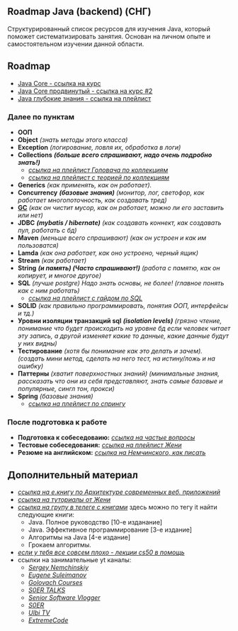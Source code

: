 ## Roadmap Java (backend) (СНГ)

Структурированный список ресурсов для изучения Java, который поможет систематизировать занятия. Основан на личном опыте и самостоятельном изучении данной области.

## Roadmap
* [Java Core - ссылка на курс](https://coursehunter.net/course/java-dzhava-dlya-nachinayushchih-s-nulya-do-sertifikata-oracle)
* [Java Core продвинутый - ссылка на курс #2](https://coursehunter.net/course/java-poluchi-chernyy-poyas)
* [Java глубокие знания - ссылка на плейлист](https://youtube.com/playlist?list=PLoij6udfBnciBZf7aLRmayAzcisWfAwOY)

### Далее по пунктам
* **ООП**
* **Object** *(знать методы этого класса)*
* **Exception** *(логирование, ловля их, обработка в логи)*
* **Collections** **_(больше всего спрашивают, надо очень подробно знать!)_**
  - *[ссылка на плейлист Головача по коллекциям](https://youtube.com/playlist?list=PLoij6udfBncgj3VbXvJxUIZOnFFHMv7os)*
  - *[ссылка на плейлист с теорией по коллекциям](https://youtube.com/playlist?list=PLrCZzMib1e9pDxHYzmEzMmnMMUK-dz0_7)*
* **Generics** *(как применять, как он работает).*
* **Concurrency** **_(базовые знания)_** *(монитор, лог, светофор, как работает многопоточность, как создавать тред)*
* **[GC](https://java-online.ru/garbage-collection.xhtml)** *(как он чистит мусор, как он работает, можно ли его заставить или нет)*
* **JDBC** **_(mybatis / hibernate)_** *(как создавать коннект, как создавать пул, работать с бд)*
* **Maven** *(меньше всего спрашивают) (как он устроен и как им пользоватся)*
* **Lamda** *(как она работает, как оно устроено, черный ящик)*
* **Stream** *(как работает)*
* **String** **_(и память) (Часто спрашивают!)_** *(работа с памятю, как он копирует, и многое другое)*
* **SQL** *(лучше postgre) Надо знать основы, не более! (главное понять как с ним работать)*
  - *[ссылка на плейлист с гайдом по SQL](https://youtube.com/playlist?list=PL07gy0X0ydd0_SrqguK2zVIQg07sbTEDK)*
* **SOLID** *(как правильно программировать, понятия ООП, интерфейсы и тд.)*
* **Уровни изоляции транзакций sql** **_(isolation levels)_** *(грязно чтение, понимание что будет происходить на уровне бд если человек читает эту запись, а другой изменяет  какие то данные, какие данные будут у них видны)*
* **Тестирование** *(хотя бы понимание как это делать и зачем). (создать мини метод, сделать на него тест, на истину/ложь и на ошибку)*
* **Паттерны** *(хватит поверхностных знаний) (минимальные знания, рассказать что они из себя представляют, знать самые базовые и популярные, сингл тон, прокси)*
* **Spring** *(базовые знания)*
  - *[ссылка на плейлист по спрингу](https://youtube.com/playlist?list=PLAma_mKffTOR5o0WNHnY0mTjKxnCgSXrZ)*

### После подготовка к работе
* **Подготовка к собеседоваию:** *[ссылка на частые вопросы](https://jsehelper.blogspot.com/2016/01/blog-post_59.html)*
* **Тестовые собеседования:** *[ссылка на плейлист Жени](https://youtube.com/playlist?list=PLlsMRoVt5sTMMCwd_gLaaZMkQhzVh9hLA)*
* **Резюме на английском:** *[ссылка на Немчинского, как писать](https://www.youtube.com/watch?v=UV3YSVBJxX0)*

## Дополнительный материал
- *[ссылка на е.книгу по Архитектуре современных веб. приложений](https://workshop.zhashkevych.com/courses-info/60a6692126276a15b8dcfa39)*
- *[ссылка на туториалы от Жени](https://proselyte.net/tutorials/)*
- *[ссылка на групу в телеге с книгами](https://t.me/dmytrii_bookshelf)* здесь можно по тегу it найти следующие книги:
  - Java. Полное руководство [10-е изданание]
  - Java. Эффективное программирование [3-е издание]
  - Алгоритмы на Java [4-е издание]
  - Грокаем алгоритмы.
- *[если у тебя все совсем плохо - лекции cs50 в помощь](https://youtube.com/playlist?list=PLawfWYMUziZqyUL5QDLVbe3j5BKWj42E5)*
- ссылки на занимательные yt каналы:
  - *[Sergey Nemchinskiy](https://www.youtube.com/c/SergeyNemchinskiy)*
  - *[Eugene Suleimanov](https://www.youtube.com/c/EugeneSuleimanov)*
  - *[Golovach Courses](https://www.youtube.com/user/KharkovITCourses)*
  - *[S0ER TALKS](https://www.youtube.com/channel/UCcNotjFXtUZ6bTAWk1KpOWg)*
  - *[Senior Software Vlogger](https://www.youtube.com/c/SeniorSoftwareVlogger)*
  - *[S0ER](https://www.youtube.com/c/S0ERDEVS)*
  - *[Ulbi TV](https://www.youtube.com/c/UlbiTV)*
  - *[ExtremeCode](https://www.youtube.com/c/ExtremeCode)*
